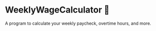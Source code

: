 # WeeklyWageCalculator :money_with_wings:

A program to calculate your weekly paycheck, overtime hours, and more.
